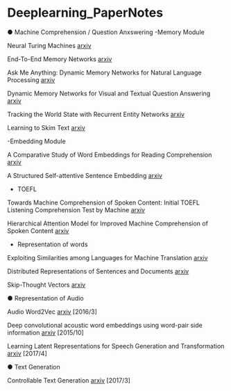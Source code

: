 # Deeplearning_PaperNotes

● Machine Comprehension / Question Anxswering 
-Memory Module

Neural Turing Machines [arxiv](https://arxiv.org/abs/1410.5401)

End-To-End Memory Networks [arxiv](https://arxiv.org/abs/1503.08895)

Ask Me Anything: Dynamic Memory Networks for Natural Language Processing [arxiv](https://arxiv.org/abs/1506.07285)

Dynamic Memory Networks for Visual and Textual Question Answering [arxiv](https://arxiv.org/abs/1603.01417)

Tracking the World State with Recurrent Entity Networks [arxiv](https://arxiv.org/abs/1612.03969)

Learning to Skim Text [arxiv](https://arxiv.org/abs/1704.06877)

-Embedding Module

A Comparative Study of Word Embeddings for Reading Comprehension [arxiv](https://arxiv.org/abs/1703.00993)

A Structured Self-attentive Sentence Embedding [arxiv](https://arxiv.org/abs/1703.03130)


- TOEFL

Towards Machine Comprehension of Spoken Content: Initial TOEFL Listening Comprehension Test by Machine [arxiv](https://arxiv.org/abs/1608.06378)

Hierarchical Attention Model for Improved Machine Comprehension of Spoken Content [arxiv](https://arxiv.org/abs/1608.07775) 


- Representation of words 

Exploiting Similarities among Languages for Machine Translation [arxiv](https://arxiv.org/abs/1309.4168)

Distributed Representations of Sentences and Documents [arxiv](https://arxiv.org/abs/1405.4053)

Skip-Thought Vectors [arxiv](https://arxiv.org/abs/1506.06726)


● Representation of Audio

Audio Word2Vec [arxiv](https://arxiv.org/abs/1603.00982) [2016/3]

Deep convolutional acoustic word embeddings using word-pair side information [arxiv](https://arxiv.org/abs/1510.01032) [2015/10]

Learning Latent Representations for Speech Generation and Transformation [arxiv](https://arxiv.org/abs/1704.04222) [2017/4]


● Text Generation

Controllable Text Generation [arxiv](https://arxiv.org/abs/1703.00955) [2017/3]










